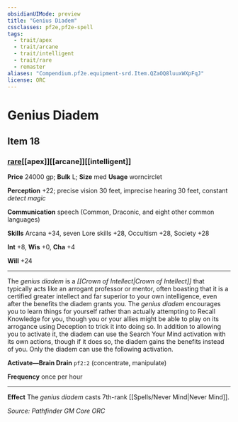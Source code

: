 ```yaml
---
obsidianUIMode: preview
title: "Genius Diadem"
cssclasses: pf2e,pf2e-spell
tags:
  - trait/apex
  - trait/arcane
  - trait/intelligent
  - trait/rare
  - remaster
aliases: "Compendium.pf2e.equipment-srd.Item.QZaOQ8luuxWXpFqJ"
license: ORC
---
```

# Genius Diadem
## Item 18
### [rare](rare "Rare Rarity Trait")[[apex]][[arcane]][[intelligent]]


**Price** 24000 gp; 
**Bulk** L; **Size** med
**Usage** worncirclet

**Perception** +22; precise vision 30 feet, imprecise hearing 30 feet, constant _detect magic_

**Communication** speech (Common, Draconic, and eight other common languages)

**Skills** Arcana +34, seven Lore skills +28, Occultism +28, Society +28

**Int** +8, **Wis** +0, **Cha** +4

**Will** +24

* * *

The _genius diadem_ is a _[[Crown of Intellect|Crown of Intellect]]_ that typically acts like an arrogant professor or mentor, often boasting that it is a certified greater intellect and far superior to your own intelligence, even after the benefits the diadem grants you. The _genius diadem_ encourages you to learn things for yourself rather than actually attempting to Recall Knowledge for you, though you or your allies might be able to play on its arrogance using Deception to trick it into doing so. In addition to allowing you to activate it, the diadem can use the Search Your Mind activation with its own actions, though if it does so, the diadem gains the benefits instead of you. Only the diadem can use the following activation.

**Activate—Brain Drain** `pf2:2` (concentrate, manipulate)

**Frequency** once per hour

* * *

**Effect** The _genius diadem_ casts 7th-rank [[Spells/Never Mind|Never Mind]].

*Source: Pathfinder GM Core*
*ORC*